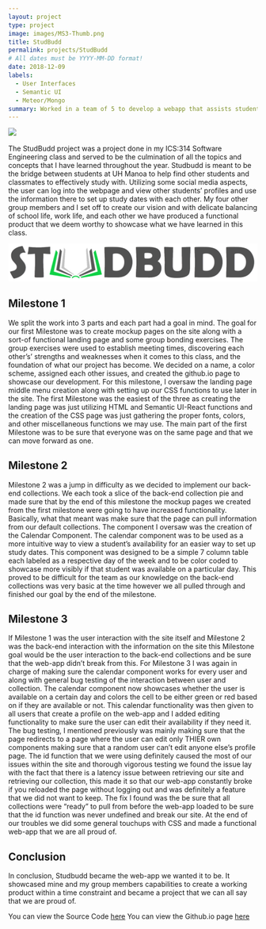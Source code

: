 ```yaml
---
layout: project
type: project
image: images/MS3-Thumb.png
title: StudBudd
permalink: projects/StudBudd
# All dates must be YYYY-MM-DD format!
date: 2018-12-09
labels:
  - User Interfaces
  - Semantic UI
  - Meteor/Mongo
summary: Worked in a team of 5 to develop a webapp that assists students at UH Manoa to find study groups.
---
```


<img class="ui large centered rounded image" src="../images/MS3-LP.png">

The StudBudd project was a project done in my ICS:314 Software Engineering class and served to be the culmination of all the topics and concepts that I have learned throughout the year. Studbudd is meant to be the bridge between students at UH Manoa to help find other students and classmates to effectively study with. Utilizing some social media aspects, the user can log into the webpage and view other students’ profiles and use the information there to set up study dates with each other. My four other group members and I set off to create our vision and with delicate balancing of school life, work life, and each other we have produced a functional product that we deem worthy to showcase what we have learned in this class.

<img class="ui large centered rounded image" src="../images/Studbudd3-transperent.png">

## Milestone 1 ##

We split the work into 3 parts and each part had a goal in mind. The goal for our first Milestone was to create mockup pages on the site along with a sort-of functional landing page and some group bonding exercises. The group exercises were used to establish meeting times, discovering each other’s’ strengths and weaknesses when it comes to this class, and the foundation of what our project has become. We decided on a name, a color scheme, assigned each other issues, and created the github.io page to showcase our development. For this milestone, I oversaw the landing page middle menu creation along with setting up our CSS functions to use later in the site. The first Milestone was the easiest of the three as creating the landing page was just utilizing HTML and Semantic UI-React functions and the creation of the CSS page was just gathering the proper fonts, colors, and other miscellaneous functions we may use. The main part of the first Milestone was to be sure that everyone was on the same page and that we can move forward as one.

## Milestone 2

Milestone 2 was a jump in difficulty as we decided to implement our back-end collections. We each took a slice of the back-end collection pie and made sure that by the end of this milestone the mockup pages we created from the first milestone were going to have increased functionality. Basically, what that meant was make sure that the page can pull information from our default collections. The component I oversaw was the creation of the Calendar Component. The calendar component was to be used as a more intuitive way to view a student’s availability for an easier way to set up study dates. This component was designed to be a simple 7 column table each labeled as a respective day of the week and to be color coded to showcase more visibly if that student was available on a particular day. This proved to be difficult for the team as our knowledge on the back-end collections was very basic at the time however we all pulled through and finished our goal by the end of the milestone.

## Milestone 3

If Milestone 1 was the user interaction with the site itself and Milestone 2 was the back-end interaction with the information on the site this Milestone goal would be the user interaction to the back-end collections and be sure that the web-app didn’t break from this. For Milestone 3 I was again in charge of making sure the calendar component works for every user and along with general bug testing of the interaction between user and collection. The calendar component now showcases whether the user is available on a certain day and colors the cell to be either green or red based on if they are available or not. This calendar functionality was then given to all users that create a profile on the web-app and I added editing functionality to make sure the user can edit their availability if they need it. The bug testing, I mentioned previously was mainly making sure that the page redirects to a page where the user can edit only THIER own components making sure that a random user can’t edit anyone else’s profile page. The id function that we were using definitely caused the most of our issues within the site and thorough vigorous testing we found the issue lay with the fact that there is a latency issue between retrieving our site and retrieving our collection, this made it so that our web-app constantly broke if you reloaded the page without logging out and was definitely a feature that we did not want to keep. The fix I found was the be sure that all collections were “ready” to pull from before the web-app loaded to be sure that the id function was never undefined and break our site. At the end of our troubles we did some general touchups with CSS and made a functional web-app that we are all proud of.

## Conclusion

In conclusion, Studbudd became the web-app we wanted it to be. It showcased mine and my group members capabilities to create a working product within a time constraint and became a project that we can all say that we are proud of.


You can view the Source Code [here](https://github.com/studbudd/studbudd)
You can view the Github.io page [here](https://studbudd.github.io/)
